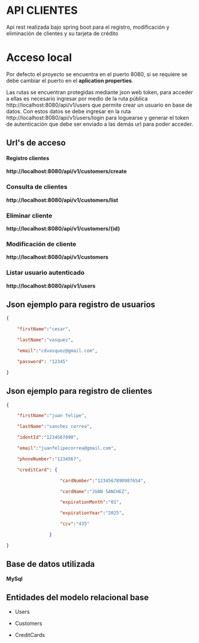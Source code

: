 # API CLIENTES

Api rest realizada bajo spring boot para el registro, modificación y eliminación de clientes y su tarjeta de crédito

# Acceso local

Por defecto el proyecto se encuentra en el puerto 8080, si se requiere se debe cambiar el puerto en el **aplication properties**.

Las rutas se encuentran protegidas mediante json web token, para acceder a ellas es necesario ingresar por medio de la ruta pública  http://localhost:8080/api/v1/users 
que permite crear un usuario en base de datos.
Con estos datos se debe ingresar en la ruta http://localhost:8080/api/v1/users/login para loguearse y generar el token de autenticación que debe ser enviado a las demás url para poder acceder.

## Url's de acceso

#### Registro clientes
**http://localhost:8080/api/v1/customers/create**

### Consulta de clientes

**http://localhost:8080/api/v1/customers/list**

### Eliminar cliente 
**http://localhost:8080/api/v1/customers/{id}**

### Modificación de cliente

**http://localhost:8080/api/v1/customers**

### Listar usuario autenticado
**http://localhost:8080/api/v1/users**

## Json ejemplo  para registro de usuarios

```json
{

	"firstName":"cesar",

	"lastName":"vasquez",

	"email":"cdvasquez@gmail.com",

	"password": "12345"

}
```
## Json ejemplo  para registro de clientes
```json
{

	"firstName":"juan felipe",

	"lastName":"sanchez correa",

	"identId":"1234567890",

	"email":"juanfelipecorrea@gmail.com",

	"phoneNumber":"1234567",

	"creditCard": {

					"cardNumber":"1234567890987654",

					"cardName":"JUAN SANCHEZ",

					"expirationMonth":"01",

					"expirationYear":"2025",

					"ccv":"435"

				}

}
```


## Base de datos utilizada
**MySql**

## Entidades del modelo relacional base

- Users

- Customers

- CreditCards
